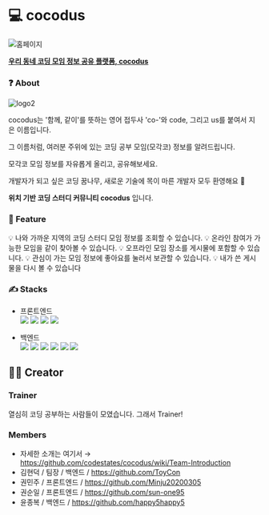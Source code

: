 # 💻 cocodus
![홈페이지](https://user-images.githubusercontent.com/61836008/162561023-46d2d999-5292-4a10-b1a3-c13db6216880.png)


[**우리 동네 코딩 모임 정보 공유 플랫폼, cocodus**](https://cocodus.site)

### ❓ About
![logo2](https://user-images.githubusercontent.com/61836008/162561065-19a07eb8-6bda-41d5-8847-7def5582465f.png)

cocodus는 '함께, 같이'를 뜻하는 영어 접두사 'co-'와 code, 그리고 us를 붙여서 지은 이름입니다.   

그 이름처럼, 여러분 주위에 있는 코딩 공부 모임(모각코) 정보를 알려드립니다.   

모각코 모임 정보를 자유롭게 올리고, 공유해보세요.   

개발자가 되고 싶은 코딩 꿈나무, 새로운 기술에 목이 마른 개발자 모두 환영해요 🎉   

**위치 기반 코딩 스터디 커뮤니티 cocodus** 입니다.

### 🔎 Feature
💡 나와 가까운 지역의 코딩 스터디 모임 정보를 조회할 수 있습니다.
💡 온라인 참여가 가능한 모임을 같이 찾아볼 수 있습니다.
💡 오프라인 모임 장소를 게시물에 포함할 수 있습니다.
💡 관심이 가는 모임 정보에 좋아요를 눌러서 보관할 수 있습니다.
💡 내가 쓴 게시물을 다시 볼 수 있습니다

### ✍️ Stacks
- 프론트엔드   
<img src="https://img.shields.io/badge/JavaScript-F7DF1E?style=flat-square&logo=JavaScript&logoColor=white"/> <img src="https://img.shields.io/badge/React-61DAFB?style=flat-square&logo=React&logoColor=white"/> <img src="https://camo.githubusercontent.com/787453184badedf47f99f6785162820b84c7ff347036e1c01856c1009643a43d/68747470733a2f2f696d672e736869656c64732e696f2f62616467652f5265616374253230526f757465722d4341343234353f7374796c653d666c61742d737175617265266c6f676f3d5265616374253230526f75746572266c6f676f436f6c6f723d7768697465" data-canonical-src="https://img.shields.io/badge/React%20Router-CA4245?style=flat-square&amp;logo=React%20Router&amp;logoColor=white"/> <img src="https://img.shields.io/badge/StyledComponet-DB7093?style=flat-square&logo=styled-components&logoColor=white"/>

- 백엔드   
<img src="https://img.shields.io/badge/Node.js-339933?style=flat-square&logo=Node.js&logoColor=white"/> <img src="https://img.shields.io/badge/Express-000000?style=flat-square&logo=Express&logoColor=white"/> <img src="https://img.shields.io/badge/JSON Web Tokens-000000?style=flat-square&logo=JSONWebTokens&logoColor=white"/> <img          src="https://camo.githubusercontent.com/1caeeab44d3b7a69d6f2eb9c273d8a566429279354db4a4f7c5568d4f661c781/68747470733a2f2f696d672e736869656c64732e696f2f62616467652f53657175656c697a652d3532423045373f7374796c653d666c61742d737175617265266c6f676f3d53657175656c697a65266c6f676f436f6c6f723d7768697465" data-canonical-src="https://img.shields.io/badge/Sequelize-52B0E7?style=flat-square&amp;logo=Sequelize&amp;logoColor=white"> <img src="https://img.shields.io/badge/MySQL-4479A1?style=flat-square&logo=MySQL&logoColor=white"/> <img src="https://img.shields.io/badge/Amazon AWS-232F3E?style=flat-square&logo=AmazonAWS&logoColor=white"/>

## 🧙‍♀️ Creator

### Trainer
열심히 코딩 공부하는 사람들이 모였습니다. 그래서 Trainer!   

### Members
- 자세한 소개는 여기서 → https://github.com/codestates/cocodus/wiki/Team-Introduction
- 김현덕 / 팀장 / 백엔드 / https://github.com/ToyCon
- 권민주 / 프론트엔드 / https://github.com/Minju20200305
- 권순일 / 프론트엔드 / https://github.com/sun-one95
- 윤종복 / 백엔드 / https://github.com/happy5happy5
